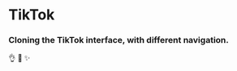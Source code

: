 # TikTok
 
### Cloning the TikTok interface, with different navigation.

:ok_hand:
:tada:
:sparkles:

